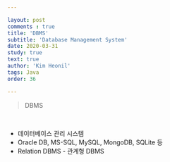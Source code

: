 ```yaml
---

layout: post
comments : true
title: 'DBMS'
subtitle: 'Database Management System'
date: 2020-03-31
study: true
text: true
author: 'Kim Heonil'
tags: Java
order: 36

---
```


> DBMS

<br>

- 데이터베이스 관리 시스템
- Oracle DB, MS-SQL, MySQL, MongoDB, SQLite 등
- Relation DBMS - 관계형 DBMS


<br><br>
